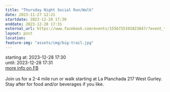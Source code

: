 ```yaml
---
title: "Thursday Night Social Run/Walk"
date: 2023-11-27 12:21
startdate: 2023-12-28 17:30
enddate: 2023-12-28 17:31
external_url: https://www.facebook.com/events/1556735191823847/?event_time_id=1556735205157179
layout: post
location: 
feature-img: "assets/img/big-trail.jpg"
---
```


starting at: 2023-12-28 17:30<br>until: 2023-12-28 17:31<br><a href="https://www.facebook.com/events/1556735191823847/?event_time_id=1556735205157179">more info on FB</a><br><br>Join us for a 2-4 mile run or walk starting at La Planchada 217 West Gurley. Stay after for food and/or beverages if you like. <br>
  <br>
  

